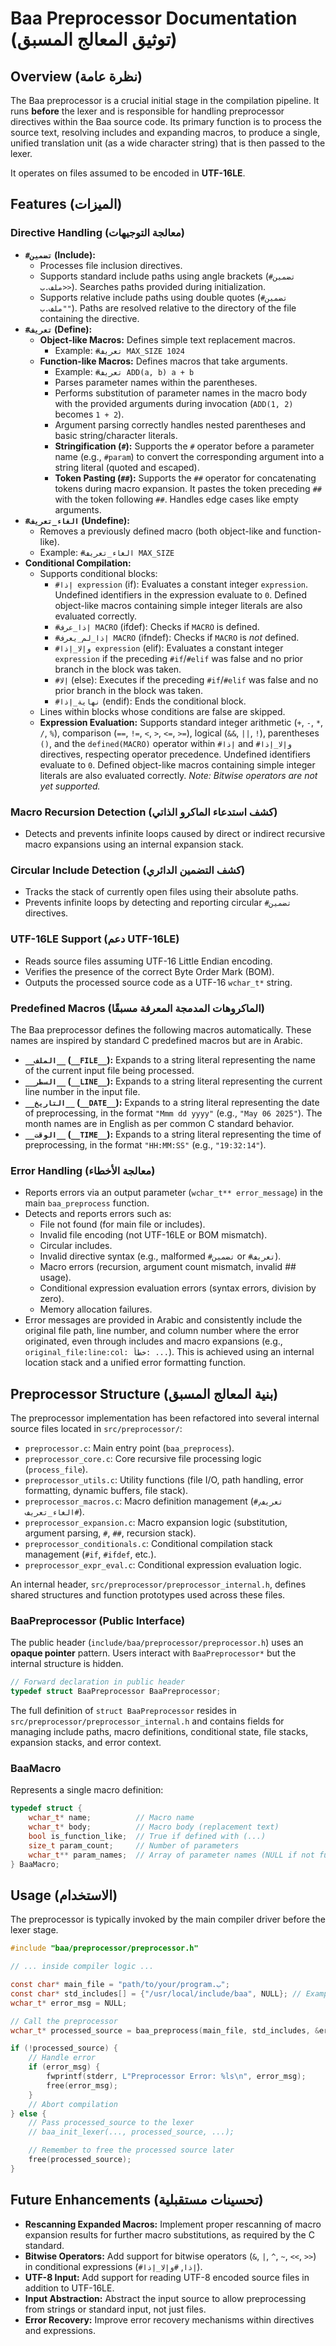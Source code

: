 # Baa Preprocessor Documentation (توثيق المعالج المسبق)

## Overview (نظرة عامة)

The Baa preprocessor is a crucial initial stage in the compilation pipeline. It runs **before** the lexer and is responsible for handling preprocessor directives within the Baa source code. Its primary function is to process the source text, resolving includes and expanding macros, to produce a single, unified translation unit (as a wide character string) that is then passed to the lexer.

It operates on files assumed to be encoded in **UTF-16LE**.

## Features (الميزات)

### Directive Handling (معالجة التوجيهات)

- **`#تضمين` (Include):**
    - Processes file inclusion directives.
    - Supports standard include paths using angle brackets (`#تضمين <ملف.ب>`). Searches paths provided during initialization.
    - Supports relative include paths using double quotes (`#تضمين "ملف.ب"`). Paths are resolved relative to the directory of the file containing the directive.
- **`#تعريف` (Define):**
    - **Object-like Macros:** Defines simple text replacement macros.
        - Example: `#تعريف MAX_SIZE 1024`
    - **Function-like Macros:** Defines macros that take arguments.
        - Example: `#تعريف ADD(a, b) a + b`
        - Parses parameter names within the parentheses.
        - Performs substitution of parameter names in the macro body with the provided arguments during invocation (`ADD(1, 2)` becomes `1 + 2`).
        - Argument parsing correctly handles nested parentheses and basic string/character literals.
        - **Stringification (`#`):** Supports the `#` operator before a parameter name (e.g., `#param`) to convert the corresponding argument into a string literal (quoted and escaped).
        - **Token Pasting (`##`):** Supports the `##` operator for concatenating tokens during macro expansion. It pastes the token preceding `##` with the token following `##`. Handles edge cases like empty arguments.
- **`#الغاء_تعريف` (Undefine):**
    - Removes a previously defined macro (both object-like and function-like).
    - Example: `#الغاء_تعريف MAX_SIZE`
- **Conditional Compilation:**
    - Supports conditional blocks:
        - `#إذا expression` (if): Evaluates a constant integer `expression`. Undefined identifiers in the expression evaluate to `0`. Defined object-like macros containing simple integer literals are also evaluated correctly.
        - `#إذا_عرف MACRO` (ifdef): Checks if `MACRO` is defined.
        - `#إذا_لم_يعرف MACRO` (ifndef): Checks if `MACRO` is *not* defined.
        - `#وإلا_إذا expression` (elif): Evaluates a constant integer `expression` if the preceding `#if`/`#elif` was false and no prior branch in the block was taken.
        - `#إلا` (else): Executes if the preceding `#if`/`#elif` was false and no prior branch in the block was taken.
        - `#نهاية_إذا` (endif): Ends the conditional block.
    - Lines within blocks whose conditions are false are skipped.
    - **Expression Evaluation:** Supports standard integer arithmetic (`+`, `-`, `*`, `/`, `%`), comparison (`==`, `!=`, `<`, `>`, `<=`, `>=`), logical (`&&`, `||`, `!`), parentheses `()`, and the `defined(MACRO)` operator within `#إذا` and `#وإلا_إذا` directives, respecting operator precedence. Undefined identifiers evaluate to `0`. Defined object-like macros containing simple integer literals are also evaluated correctly. *Note: Bitwise operators are not yet supported.*

### Macro Recursion Detection (كشف استدعاء الماكرو الذاتي)
- Detects and prevents infinite loops caused by direct or indirect recursive macro expansions using an internal expansion stack.

### Circular Include Detection (كشف التضمين الدائري)

- Tracks the stack of currently open files using their absolute paths.
- Prevents infinite loops by detecting and reporting circular `#تضمين` directives.

### UTF-16LE Support (دعم UTF-16LE)

- Reads source files assuming UTF-16 Little Endian encoding.
- Verifies the presence of the correct Byte Order Mark (BOM).
- Outputs the processed source code as a UTF-16 `wchar_t*` string.

### Predefined Macros (الماكروهات المدمجة المعرفة مسبقًا)
The Baa preprocessor defines the following macros automatically. These names are inspired by standard C predefined macros but are in Arabic.

- **`__الملف__` (`__FILE__`):** Expands to a string literal representing the name of the current input file being processed.
- **`__السطر__` (`__LINE__`):** Expands to a string literal representing the current line number in the input file.
- **`__التاريخ__` (`__DATE__`):** Expands to a string literal representing the date of preprocessing, in the format `"Mmm dd yyyy"` (e.g., `"May 06 2025"`). The month names are in English as per common C standard behavior.
- **`__الوقت__` (`__TIME__`):** Expands to a string literal representing the time of preprocessing, in the format `"HH:MM:SS"` (e.g., `"19:32:14"`).

### Error Handling (معالجة الأخطاء)

- Reports errors via an output parameter (`wchar_t** error_message`) in the main `baa_preprocess` function.
- Detects and reports errors such as:
    - File not found (for main file or includes).
    - Invalid file encoding (not UTF-16LE or BOM mismatch).
    - Circular includes.
    - Invalid directive syntax (e.g., malformed `#تضمين` or `#تعريف`).
    - Macro errors (recursion, argument count mismatch, invalid ## usage).
    - Conditional expression evaluation errors (syntax errors, division by zero).
    - Memory allocation failures.
- Error messages are provided in Arabic and consistently include the original file path, line number, and column number where the error originated, even through includes and macro expansions (e.g., `original_file:line:col: خطأ: ...`). This is achieved using an internal location stack and a unified error formatting function.

## Preprocessor Structure (بنية المعالج المسبق)

The preprocessor implementation has been refactored into several internal source files located in `src/preprocessor/`:
- `preprocessor.c`: Main entry point (`baa_preprocess`).
- `preprocessor_core.c`: Core recursive file processing logic (`process_file`).
- `preprocessor_utils.c`: Utility functions (file I/O, path handling, error formatting, dynamic buffers, file stack).
- `preprocessor_macros.c`: Macro definition management (`#تعريف`, `#الغاء_تعريف`).
- `preprocessor_expansion.c`: Macro expansion logic (substitution, argument parsing, `#`, `##`, recursion stack).
- `preprocessor_conditionals.c`: Conditional compilation stack management (`#if`, `#ifdef`, etc.).
- `preprocessor_expr_eval.c`: Conditional expression evaluation logic.

An internal header, `src/preprocessor/preprocessor_internal.h`, defines shared structures and function prototypes used across these files.

### BaaPreprocessor (Public Interface)

The public header (`include/baa/preprocessor/preprocessor.h`) uses an **opaque pointer** pattern. Users interact with `BaaPreprocessor*` but the internal structure is hidden.

```c
// Forward declaration in public header
typedef struct BaaPreprocessor BaaPreprocessor;
```
The full definition of `struct BaaPreprocessor` resides in `src/preprocessor/preprocessor_internal.h` and contains fields for managing include paths, macro definitions, conditional state, file stacks, expansion stacks, and error context.

### BaaMacro

Represents a single macro definition:

```c
typedef struct {
    wchar_t* name;          // Macro name
    wchar_t* body;          // Macro body (replacement text)
    bool is_function_like;  // True if defined with (...)
    size_t param_count;     // Number of parameters
    wchar_t** param_names;  // Array of parameter names (NULL if not function-like)
} BaaMacro;
```

## Usage (الاستخدام)

The preprocessor is typically invoked by the main compiler driver before the lexer stage.

```c
#include "baa/preprocessor/preprocessor.h"

// ... inside compiler logic ...

const char* main_file = "path/to/your/program.ب";
const char* std_includes[] = {"/usr/local/include/baa", NULL}; // Example include paths
wchar_t* error_msg = NULL;

// Call the preprocessor
wchar_t* processed_source = baa_preprocess(main_file, std_includes, &error_msg);

if (!processed_source) {
    // Handle error
    if (error_msg) {
        fwprintf(stderr, L"Preprocessor Error: %ls\n", error_msg);
        free(error_msg);
    }
    // Abort compilation
} else {
    // Pass processed_source to the lexer
    // baa_init_lexer(..., processed_source, ...);

    // Remember to free the processed source later
    free(processed_source);
}
```

## Future Enhancements (تحسينات مستقبلية)

- **Rescanning Expanded Macros:** Implement proper rescanning of macro expansion results for further macro substitutions, as required by the C standard.
- **Bitwise Operators:** Add support for bitwise operators (`&`, `|`, `^`, `~`, `<<`, `>>`) in conditional expressions (`#إذا`, `#وإلا_إذا`).
- **UTF-8 Input:** Add support for reading UTF-8 encoded source files in addition to UTF-16LE.
- **Input Abstraction:** Abstract the input source to allow preprocessing from strings or standard input, not just files.
- **Error Recovery:** Improve error recovery mechanisms within directives and expressions.

